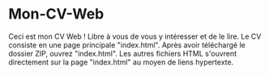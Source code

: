 # Mon-CV-Web
Ceci est mon CV Web ! Libre à vous de vous y intéresser et de le lire.
Le CV consiste en une page principale "index.html".
Après avoir téléchargé le dossier ZIP, ouvrez "index.html". Les autres fichiers HTML s'ouvrent directement sur la page "index.html" au moyen de liens hypertexte.
